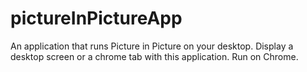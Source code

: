 # pictureInPictureApp
An application that runs Picture in Picture on your desktop. Display a desktop screen or a chrome tab with this application. Run on Chrome.
